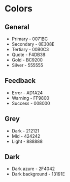 # Colors
## General
* Primary - 0071BC
* Secondary - 0E308E
* Tertiary - 00B0C3
* Quote - F4DB38
* Gold - BC9200
* Silver - 555555

## Feedback
* Error - AD1A24
* Warning - FF9800
* Success - 008000

## Grey
* Dark - 212121
* Mid - 424242
* Light - 888888

## Dark
* Dark azure - 2F4042
* Dark background - 13191E